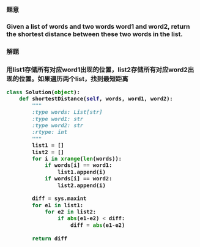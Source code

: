 <h3>题意<h3>
<p>Given a list of words and two words word1 and word2, return the shortest distance between these two words in the list.<p>

<h3>解题<h3>
<p>用list1存储所有对应word1出现的位置，list2存储所有对应word2出现的位置。如果遍历两个list，找到最短距离<p>

```python
class Solution(object):
    def shortestDistance(self, words, word1, word2):
        """
        :type words: List[str]
        :type word1: str
        :type word2: str
        :rtype: int
        """
        list1 = []
        list2 = []
        for i in xrange(len(words)):
            if words[i] == word1:
                list1.append(i)
            if words[i] == word2:
                list2.append(i)
            
        diff = sys.maxint
        for e1 in list1:
            for e2 in list2:
                if abs(e1-e2) < diff:
                    diff = abs(e1-e2)
                    
        return diff
 ```
